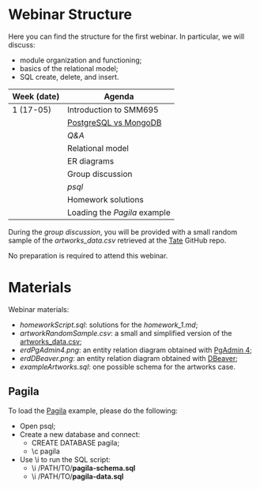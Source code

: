 # Webinar Structure
Here you can find the structure for the first webinar. In particular, we will
discuss:

* module organization and functioning;
* basics of the relational model;
* SQL create, delete, and insert.

| **Week (date)** | **Agenda**                                       |
|-----------------|--------------------------------------------------|
| 1 (17-05)       | Introduction to SMM695                           |
|                 | [PostgreSQL vs MongoDB](https://www.mongodb.com/compare/mongodb-postgresql) |
|                 | _Q&A_                                            |
|                 | Relational model                                 |
|                 | ER diagrams                                      |
|                 | Group discussion                                 |
|                 | _psql_                                           |
|                 | Homework solutions                               |
|                 | Loading the _Pagila_ example                     |

During the _group discussion_, you will be provided with a small random sample of 
the _artworks_data.csv_ retrieved at the [Tate](https://github.com/tategallery/collection#usage) GitHub repo. 

No preparation is required to attend this webinar.

# Materials
Webinar materials:
* _homeworkScript.sql_: solutions for the _homework_1.md_;
* _artworkRandomSample.csv_: a small and simplified version of the [artworks_data.csv](https://github.com/tategallery/collection/blob/master/artwork_data.csv);
* _erdPgAdmin4.png_: an entity relation diagram obtained with [PgAdmin 4](https://www.pgadmin.org/docs/pgadmin4/5.2/erd_tool.html);
* _erdDBeaver.png_: an entity relation diagram obtained with [DBeaver](https://dbeaver.io);
* _exampleArtworks.sql_: one possible schema for the artworks case.

## Pagila
To load the [Pagila](https://github.com/devrimgunduz/pagila) example, please do the following:

* Open psql;
* Create a new database and connect:
  * CREATE DATABASE pagila;
  * \c pagila
* Use \i to run the SQL script:
  * \i /PATH/TO/**pagila-schema.sql**
  * \i /PATH/TO/**pagila-data.sql**